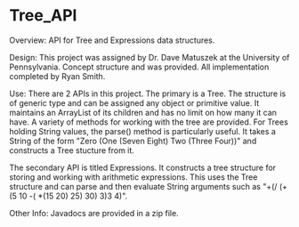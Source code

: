 # Tree_API
Overview: API for Tree and Expressions data structures.

Design: This project was assigned by Dr. Dave Matuszek at the University of Pennsylvania. Concept structure and was provided. All implementation completed by Ryan Smith.

Use: There are 2 APIs in this project. The primary is a Tree. The structure is of generic type and can be assigned any object or primitive value. It maintains an ArrayList of its children and has no limit on how many it can have. A variety of methods for working with the tree are provided. For Trees holding String values, the parse() method is particularly useful. It takes a String of the form "Zero (One (Seven Eight) Two (Three Four))" and constructs a Tree stucture from it.

The secondary API is titled Expressions. It constructs a tree structure for storing and working with arithmetic expressions. This uses the Tree structure and can parse and then evaluate String arguments such as "+(/ (+ (5 10 -( *(15 20) 25) 30) 3)3 4)".

Other Info: Javadocs are provided in a zip file.